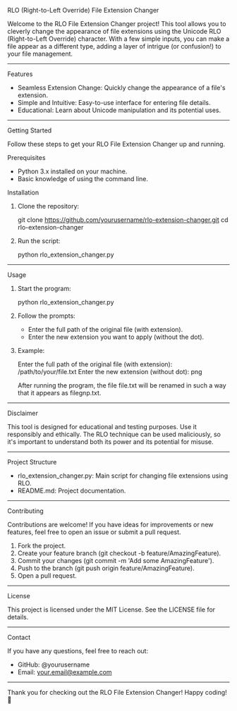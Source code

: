 RLO (Right-to-Left Override) File Extension Changer

Welcome to the RLO File Extension Changer project! This tool allows you to cleverly change the appearance of file extensions using the Unicode RLO (Right-to-Left Override) character. With a few simple inputs, you can make a file appear as a different type, adding a layer of intrigue (or confusion!) to your file management.

---

Features

- Seamless Extension Change: Quickly change the appearance of a file's extension.
- Simple and Intuitive: Easy-to-use interface for entering file details.
- Educational: Learn about Unicode manipulation and its potential uses.

---

Getting Started

Follow these steps to get your RLO File Extension Changer up and running.

Prerequisites

- Python 3.x installed on your machine.
- Basic knowledge of using the command line.

Installation

1. Clone the repository:

    git clone https://github.com/yourusername/rlo-extension-changer.git
    cd rlo-extension-changer

2. Run the script:

    python rlo_extension_changer.py

---

Usage

1. Start the program:

    python rlo_extension_changer.py

2. Follow the prompts:

    - Enter the full path of the original file (with extension).
    - Enter the new extension you want to apply (without the dot).

3. Example:

    Enter the full path of the original file (with extension): /path/to/your/file.txt
    Enter the new extension (without dot): png

    After running the program, the file file.txt will be renamed in such a way that it appears as filegnp.txt.

---

Disclaimer

This tool is designed for educational and testing purposes. Use it responsibly and ethically. The RLO technique can be used maliciously, so it's important to understand both its power and its potential for misuse.

---

Project Structure

- rlo_extension_changer.py: Main script for changing file extensions using RLO.
- README.md: Project documentation.

---

Contributing

Contributions are welcome! If you have ideas for improvements or new features, feel free to open an issue or submit a pull request.

1. Fork the project.
2. Create your feature branch (git checkout -b feature/AmazingFeature).
3. Commit your changes (git commit -m 'Add some AmazingFeature').
4. Push to the branch (git push origin feature/AmazingFeature).
5. Open a pull request.

---

License

This project is licensed under the MIT License. See the LICENSE file for details.

---

Contact

If you have any questions, feel free to reach out:

- GitHub: @yourusername
- Email: your.email@example.com

---

Thank you for checking out the RLO File Extension Changer! Happy coding! 🎉
